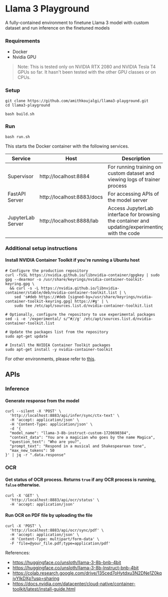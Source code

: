 # Llama 3 Playground

A fully-contained environment to finetune Llama 3 model with custom dataset and run inference on the finetuned models

### Requirements

- Docker
- Nvidia GPU

> Note: This is tested only on NVIDIA RTX 2080 and NVIDIA Tesla T4 GPUs so far. It hasn't been tested with the other GPU
> classes or on CPUs.

### Setup

```shell
git clone https://github.com/amithkoujalgi/llama3-playground.git
cd llama3-playground

bash build.sh
```

### Run

```shell
bash run.sh
```

This starts the Docker container with the following services.

| Service           | Host                       | Description                                                                                     |   |
|-------------------|----------------------------|-------------------------------------------------------------------------------------------------|---|
| Supervisor        | http://localhost:8884      | For running training on custom dataset and viewing logs of trainer process                      |   |
| FastAPI Server    | http://localhost:8883/docs | For accessing APIs of the model server                                                          |   |
| JupyterLab Server | http://localhost:8888/lab  | Access JupyterLab interface for browsing the container and updating/experimenting with the code |   |

### Additional setup instructions

#### Install NVIDIA Container Toolkit if you're running a Ubuntu host

```shell
# Configure the production repository
curl -fsSL https://nvidia.github.io/libnvidia-container/gpgkey | sudo gpg --dearmor -o /usr/share/keyrings/nvidia-container-toolkit-keyring.gpg \
  && curl -s -L https://nvidia.github.io/libnvidia-container/stable/deb/nvidia-container-toolkit.list | \
    sed 's#deb https://#deb [signed-by=/usr/share/keyrings/nvidia-container-toolkit-keyring.gpg] https://#g' | \
    sudo tee /etc/apt/sources.list.d/nvidia-container-toolkit.list

# Optionally, configure the repository to use experimental packages
sed -i -e '/experimental/ s/^#//g' /etc/apt/sources.list.d/nvidia-container-toolkit.list

# Update the packages list from the repository
sudo apt-get update

# Install the NVIDIA Container Toolkit packages
sudo apt-get install -y nvidia-container-toolkit
```

For other environments, please refer
to [this](https://docs.nvidia.com/datacenter/cloud-native/container-toolkit/latest/install-guide.html).

## APIs

### Inference

#### Generate response from the model

```shell
curl --silent -X 'POST' \
  'http://localhost:8883/api/infer/sync/ctx-text' \
  -H 'accept: application/json' \
  -H 'Content-Type: application/json' \
  -d '{
  "model_name": "llama-3-8b-instruct-custom-1720690384",
  "context_data": "You are a magician who goes by the name Magica",
  "question_text": "Who are you?",
  "prompt_text": "Respond in a musical and Shakespearean tone",
  "max_new_tokens": 50
}' | jq -r ".data.response"
```

### OCR

#### Get status of OCR process. Returns `true` if any OCR process is running, `false` otherwise.

```shell
curl -X 'GET' \
  'http://localhost:8883/api/ocr/status' \
  -H 'accept: application/json'
```

#### Run OCR on PDF file by uploading the file

```shell
curl -X 'POST' \
  'http://localhost:8883/api/ocr/sync/pdf' \
  -H 'accept: application/json' \
  -H 'Content-Type: multipart/form-data' \
  -F 'file=@your_file.pdf;type=application/pdf'
```

References:

- https://huggingface.co/unsloth/llama-3-8b-bnb-4bit
- https://huggingface.co/unsloth/llama-3-8b-Instruct-bnb-4bit
- https://colab.research.google.com/drive/135ced7oHytdxu3N2DNe1Z0kqjyYIkDXp?usp=sharing
- https://docs.nvidia.com/datacenter/cloud-native/container-toolkit/latest/install-guide.html
